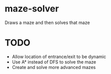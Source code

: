 # maze-solver
Draws a maze and then solves that maze

# TODO
- Allow location of entrance/exit to be dynamic
- Use A* instead of DFS to solve the maze
- Create and solve more advanced mazes